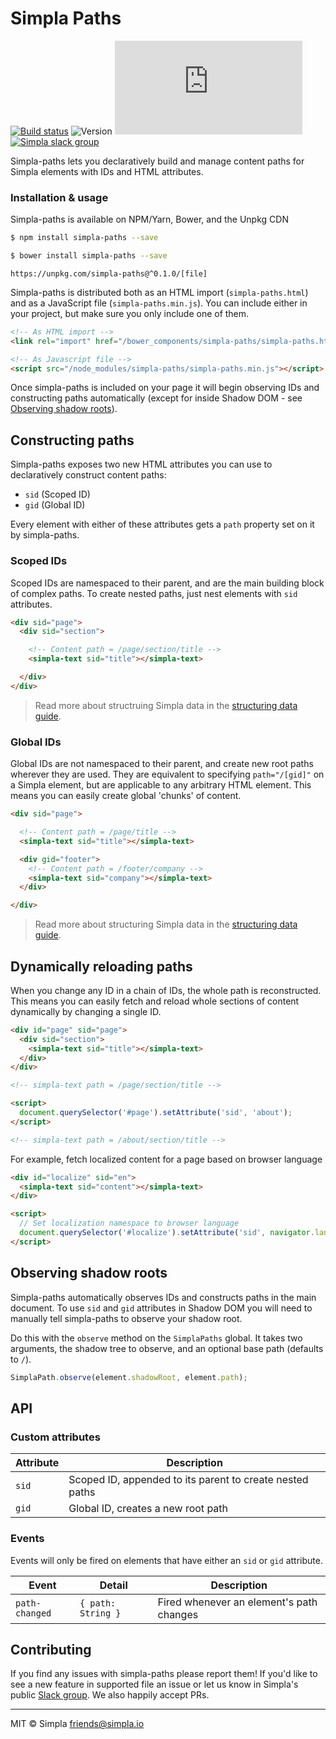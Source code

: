 # Simpla Paths
[![Build status][travis-badge]][travis-url] ![Version][bower-badge] ![Size][size-badge] <br>
[![Simpla slack group][slack-badge]][slack-url]

Simpla-paths lets you declaratively build and manage content paths for Simpla elements with IDs and HTML attributes.

### Installation & usage

Simpla-paths is available on NPM/Yarn, Bower, and the Unpkg CDN

```sh
$ npm install simpla-paths --save
```

```sh
$ bower install simpla-paths --save
```

```
https://unpkg.com/simpla-paths@^0.1.0/[file]
```

Simpla-paths is distributed both as an HTML import (`simpla-paths.html`) and as a JavaScript file (`simpla-paths.min.js`). You can include either in your project, but make sure you only include one of them.

```html
<!-- As HTML import -->
<link rel="import" href="/bower_components/simpla-paths/simpla-paths.html">
```

```html
<!-- As Javascript file -->
<script src="/node_modules/simpla-paths/simpla-paths.min.js"></script>
```

Once simpla-paths is included on your page it will begin observing IDs and constructing paths automatically (except for inside Shadow DOM - see [Observing shadow roots](#observing-shadow-roots)).

## Constructing paths

Simpla-paths exposes two new HTML attributes you can use to declaratively construct content paths:

- `sid` (Scoped ID)
- `gid` (Global ID)

Every element with either of these attributes gets a `path` property set on it by simpla-paths.

### Scoped IDs

Scoped IDs are namespaced to their parent, and are the main building block of complex paths. To create nested paths, just nest elements with `sid` attributes.

```html
<div sid="page">
  <div sid="section">

    <!-- Content path = /page/section/title -->
    <simpla-text sid="title"></simpla-text>

  </div>
</div>
```

> Read more about structruing Simpla data in the [structuring data guide](https://www.simpla.io/docs/structuring-data).

### Global IDs

Global IDs are not namespaced to their parent, and create new root paths wherever they are used. They are equivalent to specifying `path="/[gid]"` on a Simpla element, but are applicable to any arbitrary HTML element. This means you can easily create global 'chunks' of content.

```html
<div sid="page">

  <!-- Content path = /page/title -->
  <simpla-text sid="title"></simpla-text>

  <div gid="footer">
    <!-- Content path = /footer/company -->
    <simpla-text sid="company"></simpla-text>  
  </div>

</div>

```

> Read more about structuring Simpla data in the [structuring data guide](https://www.simpla.io/docs/structuring-data).

## Dynamically reloading paths

When you change any ID in a chain of IDs, the whole path is reconstructed. This means you can easily fetch and reload whole sections of content dynamically by changing a single ID.

```html
<div id="page" sid="page">
  <div sid="section">
    <simpla-text sid="title"></simpla-text>
  </div>
</div>

<!-- simpla-text path = /page/section/title -->

<script>
  document.querySelector('#page').setAttribute('sid', 'about');
</script>

<!-- simpla-text path = /about/section/title -->
```

For example, fetch localized content for a page based on browser language

```html
<div id="localize" sid="en">
  <simpla-text sid="content"></simpla-text>
</div>

<script>
  // Set localization namespace to browser language
  document.querySelector('#localize').setAttribute('sid', navigator.languge);
</script>
```


## Observing shadow roots

Simpla-paths automatically observes IDs and constructs paths in the main document. To use `sid` and `gid` attributes in Shadow DOM you will need to manually tell simpla-paths to observe your shadow root.

Do this with the `observe` method on the `SimplaPaths` global. It takes two arguments, the shadow tree to observe, and an optional base path (defaults to `/`).

```js
SimplaPath.observe(element.shadowRoot, element.path);
```

## API

### Custom attributes

Attribute | Description
--------- | -----------
`sid`     | Scoped ID, appended to its parent to create nested paths
`gid`     | Global ID, creates a new root path

### Events

Events will only be fired on elements that have either an `sid` or `gid` attribute.

Event          | Detail             | Description                              
-------------- | ------------------ | ------------
`path-changed` | `{ path: String }` | Fired whenever an element's path changes

## Contributing

If you find any issues with simpla-paths please report them! If you'd like to see a new feature in supported file an issue or let us know in Simpla's public [Slack group](https://slack.simpla.io). We also happily accept PRs.

---

MIT © Simpla <friends@simpla.io>

[bower-badge]: https://img.shields.io/bower/v/simpla-paths.svg
[travis-badge]: https://img.shields.io/travis/SimplaElements/simpla-paths.svg
[travis-url]: https://travis-ci.org/SimplaElements/simpla-paths
[size-badge]: https://badges.herokuapp.com/size/github/SimplaElements/simpla-paths/master/simpla-paths.html?gzip=true&color=blue
[slack-badge]: http://slack.simpla.io/badge.svg
[slack-url]: https://slack.simpla.io
